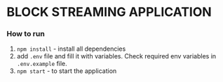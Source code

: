 # BLOCK STREAMING APPLICATION

### How to run
1. `npm install` - install all dependencies
2. add `.env` file and fill it with variables. Check required env variables in `.env.example` file.
3. `npm start` - to start the application